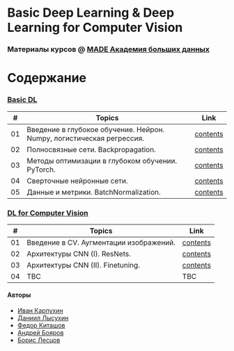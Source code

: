 # Basic Deep Learning & Deep Learning for Computer Vision
### Материалы курсов @ [MADE Академия больших данных](https://data.vk.company)

# Содержание

### [Basic DL](basic_dl)
| #  | Topics 																| Link 													|
| -- | -------------------------------------------------------------------- | -----------------------------------------------------	|
| 01 | Введение в глубокое обучение. Нейрон. Numpy, логистическая регрессия.| [contents](basic_dl/seminar01_numpy-logreg) 			|
| 02 | Полносвязные сети. Backpropagation.									| [contents](basic_dl/seminar02_numpy-backprop) 		|
| 03 | Методы оптимизации в глубоком обучении. PyTorch.						| [contents](basic_dl/seminar03_pytorch) 				|
| 04 | Сверточные нейронные сети.											| [contents](basic_dl/seminar04-transfer-learning) 		|
| 05 | Данные и метрики. BatchNormalization.								| [contents](basic_dl/seminar05_lightning-optuna) 		|

### [DL for Computer Vision](computer_vision)
| #  | Topics 										| Link 													|
| -- | -------------------------------------------- | -----------------------------------------------------	|
| 01 | Введение в CV. Аугментации изображений.      | [contents](computer_vision/seminar01_opencv_augment) 	|
| 02 | Архитектуры CNN (I). ResNets. 		        | [contents](computer_vision/seminar02_resnets)			|
| 03 | Архитектуры CNN (II). Finetuning. 		    | [contents]()											|
| 04 | TBC 		    | TBC											|


#### Авторы
* [Иван Карпухин](https://github.com/ivan-chai)
* [Даниил Лысухин](https://github.com/lysukhin)
* [Федор Киташов](https://github.com/owoshch)
* [Андрей Бояров](https://github.com/andrewbo29)
* [Борис Лесцов](https://github.com/BorisLestsov)